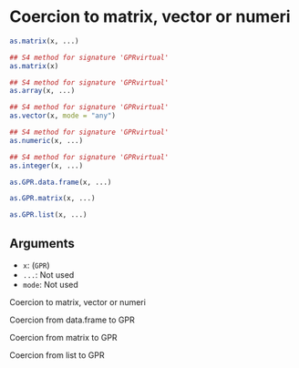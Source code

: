 # Coercion to matrix, vector or numeri

```r
as.matrix(x, ...)

## S4 method for signature 'GPRvirtual'
as.matrix(x)

## S4 method for signature 'GPRvirtual'
as.array(x, ...)

## S4 method for signature 'GPRvirtual'
as.vector(x, mode = "any")

## S4 method for signature 'GPRvirtual'
as.numeric(x, ...)

## S4 method for signature 'GPRvirtual'
as.integer(x, ...)

as.GPR.data.frame(x, ...)

as.GPR.matrix(x, ...)

as.GPR.list(x, ...)
```

## Arguments

- `x`: (`GPR`)
- `...`: Not used
- `mode`: Not used

Coercion to matrix, vector or numeri

Coercion from data.frame to GPR

Coercion from matrix to GPR

Coercion from list to GPR